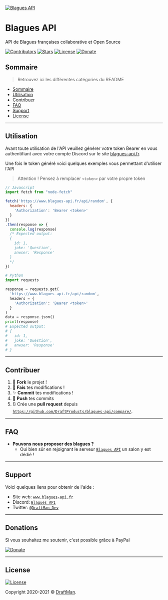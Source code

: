 <!-- markdownlint-disable -->
[![Blagues API](https://raw.githubusercontent.com/draftproducts/blagues-api/master/src/public/Logo.200.png)](http://www.blagues-api.fr)

# Blagues API

API de Blagues françaises collaborative et Open Source 

[![Contributors](https://img.shields.io/github/contributors/draftproducts/blagues-api.svg?style=for-the-badge)](https://github.com/draftproducts/blagues-api/graphs/contributors)
[![Stars](https://img.shields.io/github/stars/draftproducts/blagues-api.svg?style=for-the-badge)](https://github.com/draftproducts/blagues-api/stargazers) 
[![License](https://img.shields.io/github/license/DraftProducts/blagues-api?style=for-the-badge)](https://github.com/DraftProducts/blagues-api/blob/master/LICENCE)
[![Donate](https://img.shields.io/badge/Donate-PayPal-blue.svg?style=for-the-badge)](https://www.paypal.me/draftproducts)

## Sommaire

> Retrouvez ici les différentes catégories du README

- [Sommaire](#sommaire)
- [Utilisation](#utilisation)
- [Contribuer](#contribuer)
- [FAQ](#faq)
- [Support](#support)
- [License](#license)

---

## Utilisation

Avant toute utilisation de l'API veuillez générer votre token Bearer en vous authentifiant avec votre compte Discord sur le site [blagues-api.fr](https://www.blagues-api.fr).

Une fois le token généré voici quelques exemples vous permettant d'utiliser l'API

> Attention ! Pensez à remplacer `<token>` par votre propre token

```javascript
// Javascript
import fetch from "node-fetch" 

fetch('https://www.blagues-api.fr/api/random', {
  headers: {
    'Authorization': 'Bearer <token>'
  }
})
.then(response => {
  console.log(response)
  /* Expected output:
  { 
    id: 1, 
    joke: 'Question', 
    anwser: 'Response' 
  }
  */
})
```

```py
# Python
import requests

response = requests.get(
  'https://www.blagues-api.fr/api/random', 
  headers = { 
    'Authorization': 'Bearer <token>'
  }
)
data = response.json()
print(response)
# Expected output:
# { 
#   id: 1, 
#   joke: 'Question', 
#   anwser: 'Response' 
# }
```
---

## Contribuer

1. 🍴 **Fork** le projet !
1. 🔨 **Fais** tes modifications !
1. ✨ **Commit** tes modifications !
1. 🚀 **Push** tes commits 
1. 🔃 Crée une **pull request** depuis <a href="https://github.com/DraftProducts/blagues-api/compare/" target="_blank">`https://github.com/DraftProducts/blagues-api/compare/`</a>.

---

## FAQ

- **Pouvons nous proposer des blagues ?**
  - Oui bien sûr en rejoignant le serveur <a href="https://discord.gg/PPNpVaF" target="_blank">`Blagues API`</a> un salon y est dédié !

---

## Support

Voici quelques liens pour obtenir de l'aide :

- Site web: <a href="https://www.blagues-api.fr" target="_blank">`www.blagues-api.fr`</a>
- Discord: <a href="https://discord.gg/PPNpVaF" target="_blank">`Blagues API`</a>
- Twitter: <a href="http://twitter.com/DraftMan_Dev" target="_blank">`@DraftMan_Dev`</a>

---

## Donations

Si vous souhaitez me soutenir, c'est possible grâce à PayPal

[![Donate](https://img.shields.io/badge/Donate-PayPal-blue.svg?style=for-the-badge)](https://www.paypal.me/draftproducts)

---

## License

[![License](https://img.shields.io/github/license/DraftProducts/blagues-api?style=for-the-badge)](https://github.com/DraftProducts/blagues-api/blob/master/LICENCE)

Copyright 2020-2021 © <a href="https://www.draftman.fr" target="_blank">DraftMan</a>.
